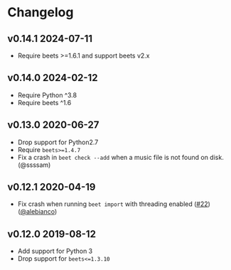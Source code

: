# Changelog

## v0.14.1 2024-07-11

- Require beets >=1.6.1 and support beets v2.x

## v0.14.0 2024-02-12

- Require Python ^3.8
- Require beets ^1.6

## v0.13.0 2020-06-27

- Drop support for Python2.7
- Require `beets>=1.4.7`
- Fix a crash in `beet check --add` when a music file is not found on disk. (@ssssam)

## v0.12.1 2020-04-19

- Fix crash when running `beet import` with threading enabled ([#22](https://github.com/geigerzaehler/beets-check/issues/22)) ([@alebianco](https://github.com/alebianco))

## v0.12.0 2019-08-12

- Add support for Python 3
- Drop support for `beets<=1.3.10`
